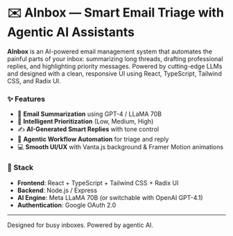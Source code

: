 # ✉️ AInbox — Smart Email Triage with Agentic AI Assistants

**AInbox** is an AI-powered email management system that automates the painful parts of your inbox: summarizing long threads, drafting professional replies, and highlighting priority messages. Powered by cutting-edge LLMs and designed with a clean, responsive UI using React, TypeScript, Tailwind CSS, and Radix UI.

### ✨ Features
- 📩 **Email Summarization** using GPT-4 / LLaMA 70B
- 🧠 **Intelligent Prioritization** (Low, Medium, High)
- ✍️ **AI-Generated Smart Replies** with tone control
- 🎯 **Agentic Workflow Automation** for triage and reply
- 💻 **Smooth UI/UX** with Vanta.js background & Framer Motion animations

### 🚀 Stack
- **Frontend**: React + TypeScript + Tailwind CSS + Radix UI
- **Backend**: Node.js / Express
- **AI Engine**: Meta LLaMA 70B (or switchable with OpenAI GPT-4.1)
- **Authentication**: Google OAuth 2.0

---

Designed for busy inboxes. Powered by agentic AI.
